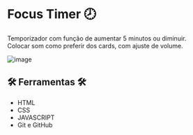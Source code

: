 # Focus Timer 🕗
Temporizador com função de aumentar 5 minutos ou diminuir. <br>
Colocar som como preferir dos cards, com ajuste de volume.

![image](https://github.com/andrewchucrute/NewFocusTimer/assets/103382295/2f22aec5-b20e-4786-b0ca-da1e67d1033b)



## 🛠️ Ferramentas 🛠️

- HTML 
- CSS 
- JAVASCRIPT
- Git e GitHub



